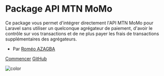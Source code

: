 # Package API MTN MoMo

Ce package vous permet d'intégrer directement l'API MTN MoMo pour Laravel sans utiliser un quelconque agrégateur de paiement, d'avoir le contrôle sur vos transactions et de ne plus payer les frais de transactions supplémentaires des agrégateurs.

- Par [Roméo AZAGBA](credits#connectez-vous-avec-moi)

[Commencer](#a-propos)
[GitHub](https://github.com/roazagba/apimtnmomo/)

![color](#f0f0f0)
